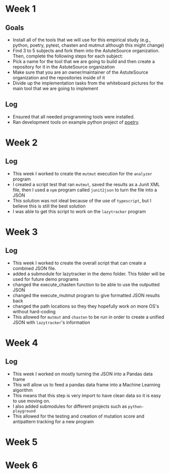 # Week 1

## Goals
- Install all of the tools that we will use for this empirical study (e.g., python, poetry, pytest, chasten and mutmut although this might change)
- Find 3 to 5 subjects and fork them into the AstuteSource organization. Then, complete the following steps for each subject:
- Pick a name for the tool that we are going to build and then create a repository for it in the AstuteSource organization
- Make sure that you are an owner/maintainer of the AstuteSource organization and the repositories inside of it
- Divide up the implementation tasks from the whiteboard pictures for the main tool that we are going to implement

## Log

- Ensured that all needed programming tools were installed.
- Ran development tools on example python project of [poetry](https://github.com/python-poetry/poetry).

# Week 2

## Log

- This week I worked to create the `mutmut` execution for the `analyzer` program
- I created a script test that ran `mutmut`, saved the results as a Junit XML file, then I used a `npm` program called `junit2json` to turn the file into a JSON
 - This solution was not ideal because of the use of `typescript`, but I believe this is still the best solution
- I was able to get this script to work on the `lazytracker` program

# Week 3

## Log

- This week I worked to create the overall script that can create a combined JSON file.
 - added a submodule for lazytracker in the demo folder. This folder will be used for future demo programs
 - changed the execute_chasten function to be able to use the outputted JSON
 - changed the execute_mutmut program to give formatted JSON results back
 - changed the path locations so they they hopefully work on more OS's without hard-coding
- This allowed for `mutmut` and `chasten` to be run in order to create a unified JSON with `lazytracker`'s information

# Week 4

## Log

- This week I worked on mostly turning the JSON into a Pandas data frame
 - This will allow us to feed a pandas data frame into a Machine Learning algorithm
 - This means that this step is very import to have clean data so it is easy to use moving on.
- I also added submodules for different projects such as `python-playground`
 - This allowed for the testing and creation of mutation score and antipattern tracking for a new program 

# Week 5

# Week 6
